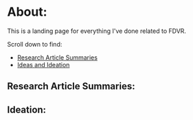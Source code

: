 # About:
This is a landing page for everything I've done related to FDVR.

Scroll down to find:
- [Research Article Summaries](https://cravat5386.github.io/fdvr/index.html#research-article-summaries)
- [Ideas and Ideation](https://cravat5386.github.io/fdvr/index.html#ideation)

## Research Article Summaries:


## Ideation:

